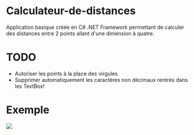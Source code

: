 # Calculateur-de-distances
Application basique créée en C# .NET Framework permettant de calculer des distances entre 2 points allant d'une dimension à quatre.

# TODO

- Autoriser les points à la place des virgules
- Supprimer automatiquement les caractères non décimaux rentrés dans les TextBox!


# Exemple

<img src="https://user-images.githubusercontent.com/66807171/140296214-7367301f-fc1d-40d8-8f83-0aba85d78054.png">
